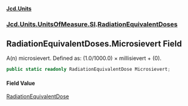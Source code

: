 #### [Jcd.Units](index.md 'index')
### [Jcd.Units.UnitsOfMeasure.SI](Jcd.Units.UnitsOfMeasure.SI.md 'Jcd.Units.UnitsOfMeasure.SI').[RadiationEquivalentDoses](RadiationEquivalentDoses.md 'Jcd.Units.UnitsOfMeasure.SI.RadiationEquivalentDoses')

## RadiationEquivalentDoses.Microsievert Field

A(n) microsievert. Defined as: (1.0/1000.0) × millisievert + (0).

```csharp
public static readonly RadiationEquivalentDose Microsievert;
```

#### Field Value
[RadiationEquivalentDose](RadiationEquivalentDose.md 'Jcd.Units.UnitTypes.RadiationEquivalentDose')